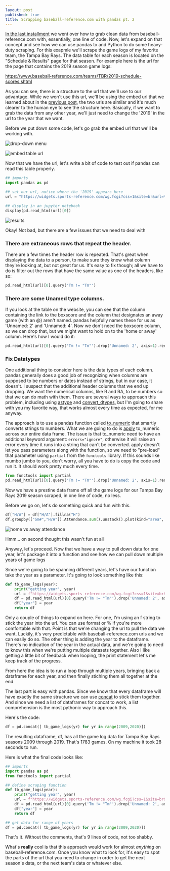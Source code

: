 ```yaml
---
layout: post
published: true
title: Scrapping baseball-reference.com with pandas pt. 2
---
```


[In the last installment](https://double-dose-larry.github.io/2020-02-07-scraping-baseball-reference-with-pandas/) we went over how to grab clean data from baseball-reference.com with, essentially, one line of code. Now, let's expand on that concept and see how we can use pandas to and Python to do some heavy-duty scraping. For this exapmle we'll scrape the game logs of my favorite team, the Tampa Bay Rays. The data table for each season is located on the "Schedule & Results" page for that season. For example here is the url for the page that contains the 2019 season game logs:

https://www.baseball-reference.com/teams/TBR/2019-schedule-scores.shtml

As you can see, there is a structure to the url that we'll use to our advantage. While we won't use this url, we'll be using the embed url that we learned about in the [previous post](), the two urls are similar and it's much clearer to the human eye to see the structure here. Basically, if we want to grab the data from any other year, we'll just need to change the '2019' in the url to the year that we want. 

Before we put down some code, let's go grab the embed url that we'll be working with.

![drop-down menu](https://i.imgur.com/PyQ0LeG.png)

![embed table url](https://i.imgur.com/bCBMmjQ.png)


Now that we have the url, let's write a bit of code to test out if pandas can read this table properly.

```python
## imports
import pandas as pd

## set our url, notice where the '2019' appears here
url = "https://widgets.sports-reference.com/wg.fcgi?css=1&site=br&url=%2Fteams%2FTBR%2F2019-schedule-scores.shtml&div=div_team_schedule"

## display in an jupyter notebook
display(pd.read_html(url)[0])
```

![results](https://i.imgur.com/Xk9hTgH.png)

Okay! Not bad, but there are a few issues that we need to deal with

### There are extraneous rows that repeat the header.

There are a few times the header row is repeated. That's great when displaying the data to a person, to make sure they know what column they're looking at, but not great for us. It's easy to fix though; all we have to do is filter out the rows that have the same value as one of the headers, like so:

```python
pd.read_html(url)[0].query('Tm != "Tm"')
```

### There are some Unamed type columns.

If you look at the table on the website, you can see that the column containing the link to the boxscore and the column that designates an away game (with an @) aren't named. pandas helpfully names these for us as 'Unnamed: 2' and 'Unnamed: 4'. Now we don't need the boxscore column, so we can drop that, but we might want to hold on to the 'home or away' column. Here's how I would do it:

```python
pd.read_html(url)[0].query('Tm != "Tm"').drop('Unnamed: 2', axis=1).rename(columns={'Unnamed: 4' : 'H/A'})
```

### Fix Datatypes

One additional thing to consider here is the data types of each column. pandas generally does a good job of recognizing when columns are supposed to be numbers or dates instead of strings, but in our case, it doesn't. I suspect that the additional header columns that we end up dropping. We want the numerical columns, like R and RA, to be numbers so that we can do math with them. There are several ways to approach this problem, including using [astype](https://pandas.pydata.org/pandas-docs/stable/reference/api/pandas.DataFrame.astype.html#pandas.DataFrame.astype) and [convert_dtypes](https://pandas.pydata.org/pandas-docs/stable/reference/api/pandas.DataFrame.convert_dtypes.html?highlight=dtypes#pandas.DataFrame.convert_dtypes), but I'm going to share with you my favorite way, that works almost every time as expected, for me anyway.

The approach is to use a pandas function called [to_numeric](https://pandas.pydata.org/pandas-docs/stable/reference/api/pandas.to_numeric.html) that smartly converts strings to numbers. What we are going to do is [apply](https://pandas.pydata.org/pandas-docs/stable/reference/api/pandas.DataFrame.apply.html) to_numeric across our entire data frame. The issue is that to_numeric need to have an additional keyword argument: `errors="ignore"`, otherwise it will raise an error every time it runs into a string that can't be converted. apply doesn't let you pass parameters along with the function, so we need to "pre-load" that parameter using `partial` from the `functools` library. If this sounds like mumbo jumbo to you, don't worry, all you have to do is copy the code and run it. It should work pretty much every time.

```python
from functools import partial
pd.read_html(url)[0].query('Tm != "Tm"').drop('Unnamed: 2', axis=1).rename(columns={'Unnamed: 4' : 'H/A'}).apply(partial(pd.to_numeric, errors='ignore'))
```

Now we have a prestine data frame off all the game logs for our Tampa Bay Rays 2019 season scraped, in one line of code, no less.

Before we go on, let's do something quick and fun with this.

```python
df["H/A"] = df["H/A"].fillna("H")
df.groupby(["Gm#","H/A"]).Attendance.sum().unstack().plot(kind="area", figsize=(20,10), rot=0, title="TB Attendance 2019 Home vs Away")
```

![home vs away attendance](https://i.imgur.com/CYOebe7.png)

Hmm... on second thought this wasn't fun at all

Anyway, let's proceed. Now that we have a way to pull down data for one year, let's package it into a function and see how we can pull down multiple years of game logs

Since we're going to be spanning different years, let's have our function take the year as a parameter. It's going to look something like this:

```python
def tb_game_logs(year):
	print("getting year", year)
    url = f"https://widgets.sports-reference.com/wg.fcgi?css=1&site=br&url=%2Fteams%2FTBR%2F{year}-schedule-scores.shtml&div=div_team_schedule"
    df = pd.read_html(url)[0].query('Tm != "Tm"').drop('Unnamed: 2', axis=1).rename(columns={'Unnamed: 4' : 'H/A'}).apply(partial(pd.to_numeric, errors='ignore'))
    df["year"] = year
    return df
```

Only a couple of things to expand on here. For one, I'm using an f string to stick the year into the url. You can use format or % if you're more comfortable with that. Point is that we're changing the url to pull the data we want. Luckily, it's very predictable with baseball-reference.com urls and we can easily do so. The other thing is adding the year to the dataframe. There's no indication of the year in the actual data, and we're going to need to know this when we're putting multiple datasets together. Also I like getting a little bit of feedback when looping, the print statement let's me keep track of the progress.


From here the idea is to run a loop through multiple years, bringing back a dataframe for each year, and then finally stiching them all together at the end. 

The last part is easy with pandas. Since we know that every dataframe will have exactly the same structure we can use [concat](https://pandas.pydata.org/pandas-docs/stable/reference/api/pandas.concat.html) to stick them together. And since we need a list of dataframes for concat to work, a list comprehension is the most pythonic way to approach this.

Here's the code:

```python
df = pd.concat([ tb_game_logs(yr) for yr in range(2009,2020)])
```

The resulting dataframe, df, has all the game log data for Tampa Bay Rays seasons 2009 through 2019. That's 1783 games. On my machine it took 28 seconds to run.

Here is what the final code looks like:
```python
## imports
import pandas as pd
from functools import partial

## define scraping function
def tb_game_logs(year):
    print("getting year", year)
    url = f"https://widgets.sports-reference.com/wg.fcgi?css=1&site=br&url=%2Fteams%2FTBR%2F{year}-schedule-scores.shtml&div=div_team_schedule"
    df = pd.read_html(url)[0].query('Tm != "Tm"').drop('Unnamed: 2', axis=1).rename(columns={'Unnamed: 4' : 'H/A'}).apply(partial(pd.to_numeric, errors='ignore'))
    df["year"] = year
    return df

## get data for range of years
df = pd.concat([ tb_game_logs(yr) for yr in range(2009,2020)])
```

That's it. Without the comments, that's 9 lines of code, not too shabby.

What's **really** cool is that this approach would work for almost *anything* on baseball-reference.com. Once you know what to look for, it's easy to spot the parts of the url that you need to change in order to get the next season's data, or the next team's data or whatever else.